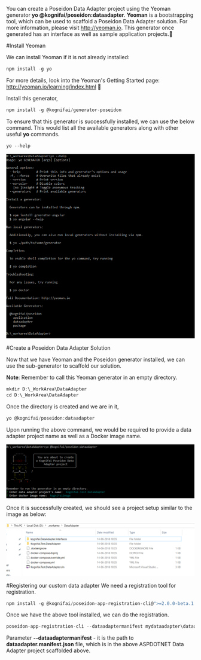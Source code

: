 You can create a Poseidon Data Adapter project using the Yeoman generator **yo @kognifai/poseidon:dataadapter**.  **Yeoman** is a bootstrapping tool, which can be used to scaffold a Poseidon Data Adapter solution.  For more information, please visit http://yeoman.io.  This generator once generated has an interface as well as sample application projects.

#Install Yeoman

We can install Yeoman if it is not already installed:
```javascript
npm install -g yo
```

For more details, look into the Yeoman's Getting Started page: http://yeoman.io/learning/index.html 

Install this generator,
```typescript
npm install -g @kognifai/generator-poseidon
```
To ensure that this generator is successfully installed, we can use the below command.  This would list all the available generators along with other useful **yo** commands.

```typescript
yo --help
```
 ![image.png](/Public-documentation/images/image-b5b30524-38c5-48a0-826c-220abd294f64.png)

#Create a Poseidon Data Adapter Solution

Now that we have Yeoman and the Poseidon generator installed, we can use the sub-generator to scaffold our solution.

**Note**:  Remember to call this Yeoman generator in an empty directory.
```typescript
mkdir D:\_WorkArea\DataAdapter
cd D:\_WorkArea\DataAdapter
```
Once the directory is created and we are in it,
```typescript
yo @kognifai/poseidon:dataadapter
```

Upon running the above command, we would be required to provide a data adapter project name as well as a Docker image name.

  ![image.png](/Public-documentation/images/image-214e8b82-1a2a-43bb-8730-a19d2f541efa.png)

Once it is successfully created, we should see a project setup similar to the image as below:

 ![image.png](/Public-documentation/images/image-a7c43374-d0b3-4a2a-8eb4-2a4b98e05b63.png)

#Registering our custom data adapter
We need a registration tool for registration.
```typescript
npm install -g @kognifai/poseidon-app-registration-cli@">=2.0.0-beta.1 <3.0.0"
```
Once we have the above tool installed, we can do the registration.
```typescript
poseidon-app-registration-cli --dataadaptermanifest mydataadapter\dataadapter.manifest.json --username  xyz --password xyz
```
Parameter **--dataadaptermanifest** - it is the path to **dataadapter.manifest.json** file, which is in the above ASPDOTNET Data Adapter project scaffolded above.


